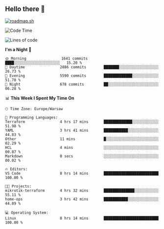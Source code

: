 ## Hello there 👋

[![roadmap.sh](https://roadmap.sh/card/wide/66979ceebf471856f5e911d3?variant=dark)](https://roadmap.sh)

<!--
**vrozaksen/vrozaksen** is a ✨ _special_ ✨ repository because its `README.md` (this file) appears on your GitHub profile.

Here are some ideas to get you started:

- 🔭 I’m currently working on ...
- 🌱 I’m currently learning ...
- 👯 I’m looking to collaborate on ...
- 🤔 I’m looking for help with ...
- 💬 Ask me about ...
- 📫 How to reach me: ...
- 😄 Pronouns: ...
- ⚡ Fun fact: ...
-->

<!--START_SECTION:waka-->
![Code Time](http://img.shields.io/badge/Code%20Time-75%20hrs%2039%20mins-blue)

![Lines of code](https://img.shields.io/badge/From%20Hello%20World%20I%27ve%20Written-587.9%20thousand%20lines%20of%20code-blue)

**I'm a Night 🦉** 

```text
🌞 Morning                1641 commits        ████░░░░░░░░░░░░░░░░░░░░░   15.20 % 
🌆 Daytime                2886 commits        ███████░░░░░░░░░░░░░░░░░░   26.73 % 
🌃 Evening                5590 commits        █████████████░░░░░░░░░░░░   51.78 % 
🌙 Night                  678 commits         ██░░░░░░░░░░░░░░░░░░░░░░░   06.28 % 
```


📊 **This Week I Spent My Time On** 

```text
🕑︎ Time Zone: Europe/Warsaw

💬 Programming Languages: 
Terraform                4 hrs 17 mins       █████████████░░░░░░░░░░░░   51.98 % 
YAML                     3 hrs 41 mins       ███████████░░░░░░░░░░░░░░   44.83 % 
Other                    11 mins             █░░░░░░░░░░░░░░░░░░░░░░░░   02.29 % 
HCL                      4 mins              ░░░░░░░░░░░░░░░░░░░░░░░░░   00.87 % 
Markdown                 0 secs              ░░░░░░░░░░░░░░░░░░░░░░░░░   00.02 % 

🔥 Editors: 
VS Code                  8 hrs 14 mins       █████████████████████████   100.00 % 

🐱‍💻 Projects: 
mikrotik-terraform       4 hrs 32 mins       ██████████████░░░░░░░░░░░   55.11 % 
home-ops                 3 hrs 42 mins       ███████████░░░░░░░░░░░░░░   44.89 % 

💻 Operating System: 
Linux                    8 hrs 14 mins       █████████████████████████   100.00 % 
```


<!--END_SECTION:waka-->